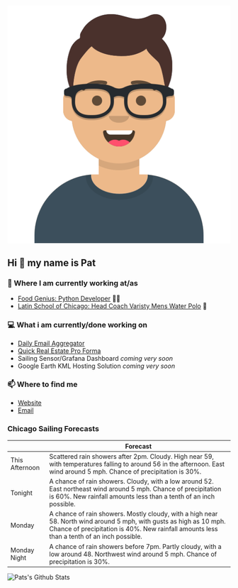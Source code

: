 [![Social banner for p-j-falconer](https://raw.githubusercontent.com/P-J-FALCONER/P-J-FALCONER/master/assets/avataaars.svg)](https://patfalconer.com/)
## Hi :wave: my name is Pat

### 💼 Where I am currently working at/as
- [Food Genius: Python Developer](https://getfoodgenius.com/) 🍔🐍
- [Latin School of Chicago: Head Coach Varisty Mens Water Polo](https://www.latinschool.org/) 🤽


### 💻 What i am currently/done working on
 - [Daily Email Aggregator](https://github.com/P-J-FALCONER/dott_daily_mail)
 - [Quick Real Estate Pro Forma](https://github.com/P-J-FALCONER/henry)
 - Sailing Sensor/Grafana Dashboard *coming very soon*
 - Google Earth KML Hosting Solution *coming very soon*

### 📫 Where to find me
 - [Website](https://patfalconer.com/)
 - [Email](mailto:patrick.j.falconer@gmail.com)


### Chicago Sailing Forecasts
|   | Forecast  |
|---|---|
| This Afternoon | Scattered rain showers after 2pm. Cloudy. High near 59, with temperatures falling to around 56 in the afternoon. East wind around 5 mph. Chance of precipitation is 30%. |
| Tonight | A chance of rain showers. Cloudy, with a low around 52. East northeast wind around 5 mph. Chance of precipitation is 60%. New rainfall amounts less than a tenth of an inch possible. |
| Monday | A chance of rain showers. Mostly cloudy, with a high near 58. North wind around 5 mph, with gusts as high as 10 mph. Chance of precipitation is 40%. New rainfall amounts less than a tenth of an inch possible. |
| Monday Night | A chance of rain showers before 7pm. Partly cloudy, with a low around 48. Northwest wind around 5 mph. Chance of precipitation is 30%. |

![Pats's Github Stats](https://github-readme-stats.vercel.app/api?username=p-j-falconer&show_icons=true&theme=radical)
